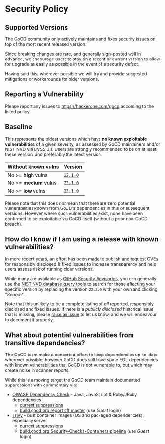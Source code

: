 # Security Policy

## Supported Versions

The GoCD community only actively maintains and fixes security issues on top of the most recent released version.

Since breaking changes are rare, and generally sign-posted well in advance, we encourage users to stay on a recent or current version to allow for upgrade as easily as possible in the event of a security defect.

Having said this, wherever possible we will try and provide suggested mitigations or workarounds for older versions.

## Reporting a Vulnerability

Please report any issues to https://hackerone.com/gocd according to the listed policy.

## Baseline

This represents the oldest versions which have **no known exploitable vulnerabilities** of a given severity, as assessed by GoCD maintainers and/or NIST NVD via CVSS 3.1. Users are strongly recommended to be on at least these version; and preferably the latest version. 

| Without known vulns    | Version                                           |
| ---------------------- | ------------------------------------------------- |
| No >= **high** vulns   | [`22.1.0`](https://www.gocd.org/releases/#22-1-0) |
| No >= **medium** vulns | [`23.1.0`](https://www.gocd.org/releases/#23-1-0) |
| No >= **low** vulns    | [`23.1.0`](https://www.gocd.org/releases/#23-1-0) |

Please note that this does *not* mean that there are zero potential vulnerabilities known from GoCD's dependencies
in this or subsequent versions. However where such vulnerabilities exist, none have been confirmed to be exploitable via GoCD
itself (without a prior non-GoCD breach).

## How do I know if I am using a release with known vulnerabilities?

In more recent years, an effort has been made to publish and request CVEs for responsibly disclosed & fixed issues to increase transparency and help users assess risk of running older versions.

While many are available as [GitHub Security Advisories](https://github.com/gocd/gocd/security/advisories), you can generally use the [NIST NVD database query tools](https://nvd.nist.gov/vuln/search?results_type=overview&query=cpe%3A2.3%3Aa%3Athoughtworks%3Agocd%3A22.3.0%3A*%3A*%3A*%3A*%3A*%3A*%3A*&search_type=all&form_type=Basic&isCpeNameSearch=true) to search for those affecting your specific version by replacing the version `22.3.0` with your own  and clicking "_Search_".

Note that this unlikely to be a complete listing of _all_ reported, responsibly disclosed and fixed issues. If there is a _publicly disclosed_ historical issue that is missing, please [raise an issue](https://github.com/gocd/gocd/issues/new) to let us know, and we will endeavour to document it properly.

## What about potential vulnerabilities from transitive dependencies?

The GoCD team make a concerted effort to keep dependencies up-to-date wherever possible, however GoCD does
still have some EOL dependencies with known vulnerabilities that GoCD is not vulnerable to, but which may create noise in scanner reports.

While this is a moving target the GoCD team maintain documented suppressions with commentary via:
- [OWASP Dependency Check](https://owasp.org/www-project-dependency-check/) - Java, JavaScript & Ruby/JRuby dependencies
  - [current suppressions](https://github.com/gocd/gocd/blob/master/build-platform/dependency-check-suppress.xml)
  - [build.gocd.org report off master](https://build.gocd.org/go/files/Security-Checks/latest/Security-Checks/latest/dependency-check/dependency-check-report.html) (use _Guest_ login)
- [Trivy](https://trivy.dev/) - built container images (OS and packaged dependencies), especially server
  - [current suppressions](https://github.com/gocd/gocd/blob/master/build-platform/.trivyignore.yaml)
  - [build.gocd.org Security-Checks-Containers pipeline](https://build.gocd.org/) (use _Guest_ login)
